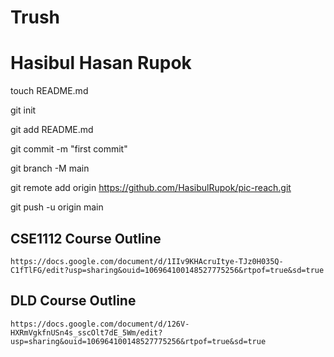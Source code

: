# Trush

# Hasibul Hasan Rupok


touch README.md

git init

git add README.md

git commit -m "first commit"

git branch -M main

git remote add origin https://github.com/HasibulRupok/pic-reach.git

git push -u origin main


## CSE1112 Course Outline
`https://docs.google.com/document/d/1IIv9KHAcruItye-TJz0H035Q-C1fTlFG/edit?usp=sharing&ouid=106964100148527775256&rtpof=true&sd=true`

## DLD Course Outline
`https://docs.google.com/document/d/126V-HXRmVgkfnUSn4s_sscOlt7dE_5Wm/edit?usp=sharing&ouid=106964100148527775256&rtpof=true&sd=true`
